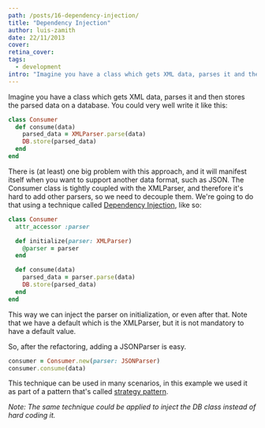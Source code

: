 ```yaml
---
path: /posts/16-dependency-injection/
title: "Dependency Injection"
author: luis-zamith
date: 22/11/2013
cover: 
retina_cover: 
tags:
  - development
intro: "Imagine you have a class which gets XML data, parses it and then stores the"
---
```


Imagine you have a class which gets XML data, parses it and then stores the
parsed data on a database. You could very well write it like this:

```ruby
class Consumer
  def consume(data)
    parsed_data = XMLParser.parse(data)
    DB.store(parsed_data)
  end
end
```

There is (at least) one big problem with this approach, and it will manifest
itself when you want to support another data format, such as JSON. The Consumer
class is tightly coupled with the XMLParser, and therefore it's hard to add
other parsers, so we need to decouple them. We're
going to do that using a technique called [Dependency Injection](https://en.wikipedia.org/wiki/Dependency_injection), like so:

```ruby
class Consumer
  attr_accessor :parser

  def initialize(parser: XMLParser)
    @parser = parser
  end

  def consume(data)
    parsed_data = parser.parse(data)
    DB.store(parsed_data)
  end
end
```

This way we can inject the parser on initialization, or even after that. Note
that we have a default which is the XMLParser, but it is not mandatory to have a
default value.

So, after the refactoring, adding a JSONParser is easy.

```ruby
consumer = Consumer.new(parser: JSONParser)
consumer.consume(data)
```

This technique can be used in many scenarios, in this example we used it as part
of a pattern that's called [strategy pattern](https://en.wikipedia.org/wiki/Strategy_pattern).

*Note: The same technique could be applied to inject the DB class instead of hard coding it.*

